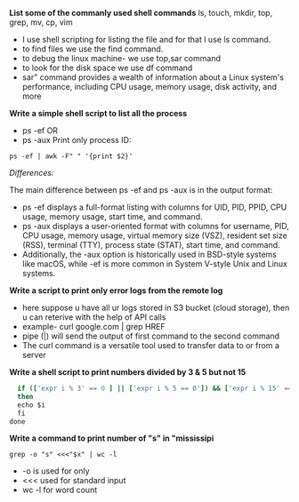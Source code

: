 **List some of the commanly used shell commands**
ls, touch, mkdir, top, grep, mv, cp, vim
- I use shell scripting for listing the file and for that I use ls command.
- to find files we use the find command.
- to debug the linux machine- we use top,sar command
- to look for the disk space we use df command
- sar" command provides a wealth of information about a Linux system's performance, including CPU usage, memory usage, disk activity, and more


**Write a simple shell script to list all the process**
- ps -ef
  OR
- ps -aux
Print only process ID:

```ps -ef | awk -F" " '{print $2}'```

  *Differences:*

The main difference between ps -ef and ps -aux is in the output format:

- ps -ef displays a full-format listing with columns for UID, PID, PPID, CPU usage, memory usage, start time, and command.
- ps -aux displays a user-oriented format with columns for username, PID, CPU usage, memory usage, virtual memory size (VSZ), resident set size (RSS), terminal (TTY), process state (STAT), start time, and command.
- Additionally, the -aux option is historically used in BSD-style systems like macOS, while -ef is more common in System V-style Unix and Linux systems.


**Write a script to print only error logs from the remote log**
- here suppose u have all ur logs stored in S3 bucket (cloud storage), then u can reterive with the help of API calls
- example-  curl google.com | grep HREF
- pipe (|) will send the output of first command to the second command
- The curl command is a versatile tool used to transfer data to or from a server

**Write a shell script to print numbers divided by 3 & 5 but not 15**

```for i in {1..100}; do
  if (['expr i % 3' == 0 ] || ['expr i % 5 == 0']) && ['expr i % 15' == 0'];
  then 
  echo $i
  fi
done
```

**Write a command to print number of "s" in "mississipi**

```x=mississipi
grep -o "s" <<<"$x" | wc -l
```

- -o is used for only
- <<< used for standard input
- wc -l for word count
